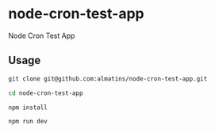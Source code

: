 # node-cron-test-app
Node Cron Test App

## Usage

```bash
git clone git@github.com:almatins/node-cron-test-app.git

cd node-cron-test-app

npm install

npm run dev
```
